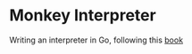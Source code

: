 # Monkey Interpreter

Writing an interpreter in Go, following this [book](https://interpreterbook.com/)

